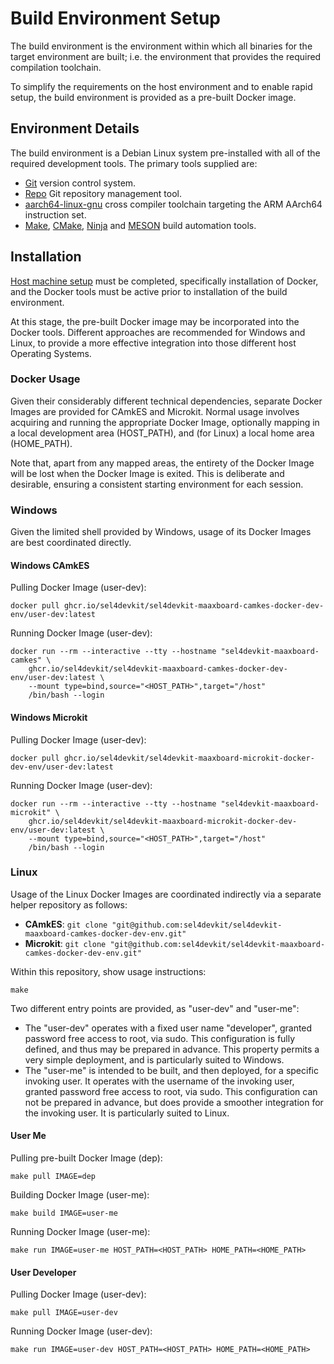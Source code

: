 # Build Environment Setup

The build environment is the environment within which all binaries for the
target environment are built; i.e. the environment that provides the required
compilation toolchain.

To simplify the requirements on the host environment and to enable rapid
setup, the build environment is provided as a pre-built Docker image.

## Environment Details

The build environment is a Debian Linux system pre-installed with all of the
required development tools. The primary tools supplied are:

- [Git](https://git-scm.com) version control system.
- [Repo](https://gerrit.googlesource.com/git-repo/+/refs/heads/master/README.md) Git repository management tool.
- [aarch64-linux-gnu](https://gcc.gnu.org) cross compiler toolchain targeting the ARM AArch64 instruction set.
- [Make](https://www.gnu.org/software/make/), [CMake](https://cmake.org), [Ninja](https://ninja-build.org) and [MESON](https://mesonbuild.com/) build automation tools.

## Installation

[Host machine setup](host_setup.md) must be completed, specifically
installation of Docker, and the Docker tools must be active prior to
installation of the build environment.

At this stage, the pre-built Docker image may be incorporated into the Docker
tools. Different approaches are recommended for Windows and Linux, to provide
a more effective integration into those different host Operating Systems.

### Docker Usage

Given their considerably different technical dependencies, separate Docker
Images are provided for CAmkES and Microkit. Normal usage involves acquiring
and running the appropriate Docker Image, optionally mapping in a local
development area (HOST_PATH), and (for Linux) a local home area (HOME_PATH).

Note that, apart from any mapped areas, the entirety of the Docker Image will
be lost when the Docker Image is exited. This is deliberate and desirable,
ensuring a consistent starting environment for each session.

### Windows

Given the limited shell provided by Windows, usage of its Docker Images are
best coordinated directly. 

#### Windows CAmkES

Pulling Docker Image (user-dev):
```
docker pull ghcr.io/sel4devkit/sel4devkit-maaxboard-camkes-docker-dev-env/user-dev:latest
```

Running Docker Image (user-dev):
```
docker run --rm --interactive --tty --hostname "sel4devkit-maaxboard-camkes" \
    ghcr.io/sel4devkit/sel4devkit-maaxboard-camkes-docker-dev-env/user-dev:latest \
    --mount type=bind,source="<HOST_PATH>",target="/host"
    /bin/bash --login
```

#### Windows Microkit

Pulling Docker Image (user-dev):
```
docker pull ghcr.io/sel4devkit/sel4devkit-maaxboard-microkit-docker-dev-env/user-dev:latest
```

Running Docker Image (user-dev):
```
docker run --rm --interactive --tty --hostname "sel4devkit-maaxboard-microkit" \
    ghcr.io/sel4devkit/sel4devkit-maaxboard-microkit-docker-dev-env/user-dev:latest \
    --mount type=bind,source="<HOST_PATH>",target="/host"
    /bin/bash --login
```

### Linux

Usage of the Linux Docker Images are coordinated indirectly via a separate
helper repository as follows:
- __CAmkES__: `git clone "git@github.com:sel4devkit/sel4devkit-maaxboard-camkes-docker-dev-env.git"`
- __Microkit__: `git clone "git@github.com:sel4devkit/sel4devkit-maaxboard-camkes-docker-dev-env.git"`


Within this repository, show usage instructions:
```
make
```

Two different entry points are provided, as "user-dev" and "user-me":
* The "user-dev" operates with a fixed user name "developer", granted password
  free access to root, via sudo. This configuration is fully defined, and thus
may be prepared in advance. This property permits a very simple deployment,
and is particularly suited to Windows.
* The "user-me" is intended to be built, and then deployed, for a specific
  invoking user. It operates with the username of the invoking user, granted
password free access to root, via sudo. This configuration can not be prepared
in advance, but does provide a smoother integration for the invoking user. It
is particularly suited to Linux.

#### User Me

Pulling pre-built Docker Image (dep):
```
make pull IMAGE=dep
```

Building Docker Image (user-me):
```
make build IMAGE=user-me
```

Running Docker Image (user-me):
```
make run IMAGE=user-me HOST_PATH=<HOST_PATH> HOME_PATH=<HOME_PATH>
```

#### User Developer

Pulling Docker Image (user-dev):
```
make pull IMAGE=user-dev
```

Running Docker Image (user-dev):
```
make run IMAGE=user-dev HOST_PATH=<HOST_PATH> HOME_PATH=<HOME_PATH>
```
